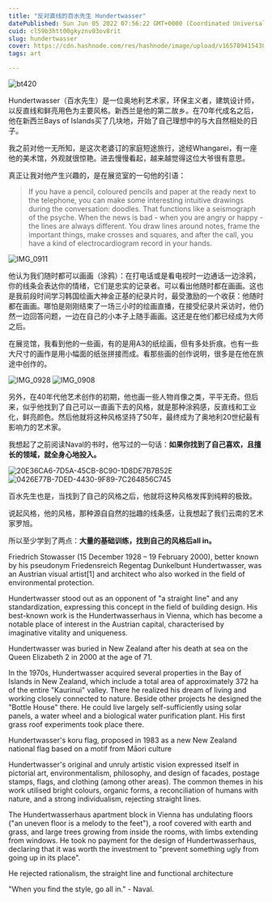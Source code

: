 ```yaml
---
title: "反对直线的百水先生 Hundertwasser"
datePublished: Sun Jun 05 2022 07:56:22 GMT+0000 (Coordinated Universal Time)
cuid: cl59b3htt00gkyznv03ov8rit
slug: hundertwasser
cover: https://cdn.hashnode.com/res/hashnode/image/upload/v1657094154384/K_cn2DXTl.JPG
tags: art

---
```


![bt420](https://i.imgur.com/kbV6Vep.jpg)

Hundertwasser（百水先生）是一位奥地利艺术家，环保主义者，建筑设计师，以反直线和鲜亮用色为主要风格。新西兰是他的第二故乡。在70年代成名之后，他在新西兰Bays of Islands买了几块地，开始了自己理想中的与大自然相处的日子。

我之前对他一无所知，是这次老婆订的家庭短途旅行，途经Whangarei，有一座他的美术馆，外观就很惊艳。进去慢慢看起，越来越觉得这位大爷很有意思。

真正让我对他产生兴趣的，是在展览室的一句他的引语：

> If you have a pencil, coloured pencils and paper at the ready next to the telephone,
you can make some interesting intuitive drawings during the conversation:
doodles. That functions like a seismograph of the psyche. When the news is
bad - when you are angry or happy - the lines are always different. You draw
lines around notes, frame the important things, make crosses and squares, and
after the call, you have a kind of electrocardiogram record in your hands.

![IMG_0911](https://i.imgur.com/8mKekOA.jpg)


他认为我们随时都可以画画（涂鸦）：在打电话或是看电视时一边通话一边涂鸦，你的线条会表达你的情绪，它们是忠实的记录者。可以看出他随时都在画画。这也是我前段时间学习韩国绘画大神金正基的纪录片时，最受激励的一个收获：他随时都在画画。哪怕是刚刚结束了一场三小时的绘画直播，在接受纪录片采访时，他仍然一边回答问题，一边在自己的小本子上随手画画。这还是在他们都已经成为大师之后。

在展览馆，我看到他的一些画，有的是用A3的纸绘画，但有多处折痕。也有一些大尺寸的画作是用小幅面的纸张拼接而成。看那些画的创作说明，很多是在他在旅途中创作的。

![IMG_0928](https://i.imgur.com/VB3OALE.jpg)
![IMG_0908](https://i.imgur.com/IyU4zfG.jpg)

另外，在40年代他艺术创作的初期，他也画一些人物肖像之类，平平无奇。但后来，似乎他找到了自己可以一直画下去的风格，就是那种涂鸦感，反直线和工业化，鲜亮颜色。然后他就将这种风格坚持了50年，最终成为了奥地利20世纪最有影响力的艺术家。

我想起了之前阅读Naval的书时，他写过的一句话：**如果你找到了自己喜欢，且擅长的领域，就全身心地投入。**

![20E36CA6-7D5A-45CB-8C90-1D8DE7B7B52E](https://i.imgur.com/wFNEEhe.jpg)
![0426E77B-7DED-4430-9F89-7C264856C745](https://i.imgur.com/Z1MnZTN.jpg)


百水先生也是，当找到了自己的风格之后，他就将这种风格发挥到纯粹的极致。

说起风格，他的风格，那种源自自然的拙趣的线条感，让我想起了我们云南的艺术家罗旭。

所以至少学到了两点：**大量的基础训练，找到自己的风格后all in。**

Friedrich Stowasser (15 December 1928 – 19 February 2000), better known by his pseudonym Friedensreich Regentag Dunkelbunt Hundertwasser, was an Austrian visual artist[1] and architect who also worked in the field of environmental protection.

Hundertwasser stood out as an opponent of "a straight line" and any standardization, expressing this concept in the field of building design. His best-known work is the Hundertwasserhaus in Vienna, which has become a notable place of interest in the Austrian capital, characterised by imaginative vitality and uniqueness.

Hundertwasser was buried in New Zealand after his death at sea on the Queen Elizabeth 2 in 2000 at the age of 71.

In the 1970s, Hundertwasser acquired several properties in the Bay of Islands in New Zealand, which include a total area of approximately 372 ha of the entire "Kaurinui" valley. There he realized his dream of living and working closely connected to nature. Beside other projects he designed the "Bottle House" there. He could live largely self-sufficiently using solar panels, a water wheel and a biological water purification plant. His first grass roof experiments took place there.

Hundertwasser's koru flag, proposed in 1983 as a new New Zealand national flag based on a motif from Māori culture

Hundertwasser's original and unruly artistic vision expressed itself in pictorial art, environmentalism, philosophy, and design of facades, postage stamps, flags, and clothing (among other areas). The common themes in his work utilised bright colours, organic forms, a reconciliation of humans with nature, and a strong individualism, rejecting straight lines.

The Hundertwasserhaus apartment block in Vienna has undulating floors ("an uneven floor is a melody to the feet"), a roof covered with earth and grass, and large trees growing from inside the rooms, with limbs extending from windows. He took no payment for the design of Hundertwasserhaus, declaring that it was worth the investment to "prevent something ugly from going up in its place".

He rejected rationalism, the straight line and functional architecture

"When you find the style, go all in." - Naval.
